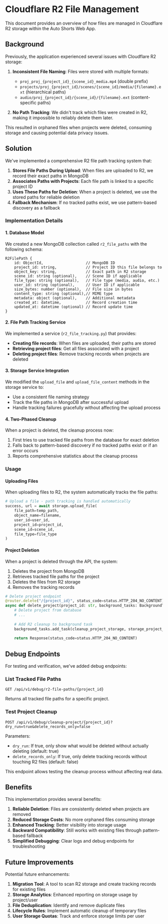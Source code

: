 # Cloudflare R2 File Management

This document provides an overview of how files are managed in Cloudflare R2 storage within the Auto Shorts Web App.

## Background

Previously, the application experienced several issues with Cloudflare R2 storage:

1. **Inconsistent File Naming**: Files were stored with multiple formats:
   - `proj_proj_{project_id}_{scene_id}_media.mp4` (double prefix)
   - `projects/proj_{project_id}/scenes/{scene_id}/media/{filename}.ext` (hierarchical paths)
   - `audio/proj_{project_id}/{scene_id}/{filename}.ext` (content-specific paths)

2. **No Path Tracking**: We didn't track which files were created in R2, making it impossible to reliably delete them later.

This resulted in orphaned files when projects were deleted, consuming storage and causing potential data privacy issues.

## Solution

We've implemented a comprehensive R2 file path tracking system that:

1. **Stores File Paths During Upload**: When files are uploaded to R2, we record their exact paths in MongoDB
2. **Associates Paths with Projects**: Each file path is linked to a specific project ID
3. **Uses These Paths for Deletion**: When a project is deleted, we use the stored paths for reliable deletion
4. **Fallback Mechanism**: If no tracked paths exist, we use pattern-based discovery as a fallback

### Implementation Details

#### 1. Database Model

We created a new MongoDB collection called `r2_file_paths` with the following schema:

```
R2FilePath {
    id: ObjectId,                   // MongoDB ID
    project_id: string,             // Project ID this file belongs to
    object_key: string,             // Exact path in R2 storage
    scene_id: string (optional),    // Scene ID if applicable
    file_type: string (optional),   // File type (media, audio, etc.)
    user_id: string (optional),     // User ID if applicable
    size_bytes: number (optional),  // File size in bytes
    content_type: string (optional),// MIME type
    metadata: object (optional),    // Additional metadata
    created_at: datetime,           // Record creation time
    updated_at: datetime (optional) // Record update time
}
```

#### 2. File Path Tracking Service

We implemented a service (`r2_file_tracking.py`) that provides:

- **Creating file records**: When files are uploaded, their paths are stored
- **Retrieving project files**: Get all files associated with a project
- **Deleting project files**: Remove tracking records when projects are deleted

#### 3. Storage Service Integration

We modified the `upload_file` and `upload_file_content` methods in the storage service to:

- Use a consistent file naming strategy
- Track the file paths in MongoDB after successful upload
- Handle tracking failures gracefully without affecting the upload process

#### 4. Two-Phased Cleanup

When a project is deleted, the cleanup process now:

1. First tries to use tracked file paths from the database for exact deletion
2. Falls back to pattern-based discovery if no tracked paths exist or if an error occurs
3. Reports comprehensive statistics about the cleanup process

### Usage

#### Uploading Files

When uploading files to R2, the system automatically tracks the file paths:

```python
# Upload a file - path tracking is handled automatically
success, url = await storage.upload_file(
    file_path=temp_path,
    object_name=filename,
    user_id=user_id,
    project_id=project_id,
    scene_id=scene_id,
    file_type=file_type
)
```

#### Project Deletion

When a project is deleted through the API, the system:

1. Deletes the project from MongoDB
2. Retrieves tracked file paths for the project
3. Deletes the files from R2 storage
4. Removes the tracking records

```python
# Delete project endpoint
@router.delete("/{project_id}", status_code=status.HTTP_204_NO_CONTENT)
async def delete_project(project_id: str, background_tasks: BackgroundTasks):
    # Delete project from database
    # ...
    
    # Add R2 cleanup to background task
    background_tasks.add_task(cleanup_project_storage, storage_project_id)
    
    return Response(status_code=status.HTTP_204_NO_CONTENT)
```

## Debug Endpoints

For testing and verification, we've added debug endpoints:

### List Tracked File Paths

```
GET /api/v1/debug/r2-file-paths/{project_id}
```

Returns all tracked file paths for a specific project.

### Test Project Cleanup

```
POST /api/v1/debug/cleanup-project/{project_id}?dry_run=true&delete_records_only=false
```

Parameters:
- `dry_run`: If true, only show what would be deleted without actually deleting (default: true)
- `delete_records_only`: If true, only delete tracking records without touching R2 files (default: false)

This endpoint allows testing the cleanup process without affecting real data.

## Benefits

This implementation provides several benefits:

1. **Reliable Deletion**: Files are consistently deleted when projects are removed
2. **Reduced Storage Costs**: No more orphaned files consuming storage
3. **Enhanced Tracking**: Better visibility into storage usage
4. **Backward Compatibility**: Still works with existing files through pattern-based fallback
5. **Simplified Debugging**: Clear logs and debug endpoints for troubleshooting

## Future Improvements

Potential future enhancements:

1. **Migration Tool**: A tool to scan R2 storage and create tracking records for existing files
2. **Storage Analytics**: Enhanced reporting on storage usage by project/user
3. **File Deduplication**: Identify and remove duplicate files
4. **Lifecycle Rules**: Implement automatic cleanup of temporary files
5. **User Storage Quotas**: Track and enforce storage limits per user 